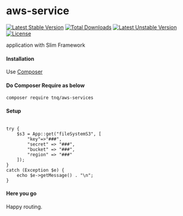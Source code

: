 # aws-service

[![Latest Stable Version](https://poser.pugx.org/tnq/aws-services/v/stable)](https://packagist.org/packages/tnq/aws-services)
[![Total Downloads](https://poser.pugx.org/tnq/aws-services/downloads)](https://packagist.org/packages/tnq/aws-services)
[![Latest Unstable Version](https://poser.pugx.org/tnq/aws-services/v/unstable)](https://packagist.org/packages/tnq/aws-services)
[![License](https://poser.pugx.org/tnq/aws-services/license)](https://packagist.org/packages/tnq/aws-services)

application with Slim Framework

#### Installation

Use [Composer](https://getcomposer.org/)

#### Do Composer Require as below
```
composer require tnq/aws-services
```

#### Setup

``` use Tnq\AwsService\App;

try {
    $s3 = App::get("fileSystemS3", [
        "key"=>"###", 
        "secret" => "###",
        "bucket" => "###",  
        "region" => "###"
    ]);
}
catch (Exception $e) {
    echo $e->getMessage() . "\n";
}

```

#### Here you go

Happy routing.
